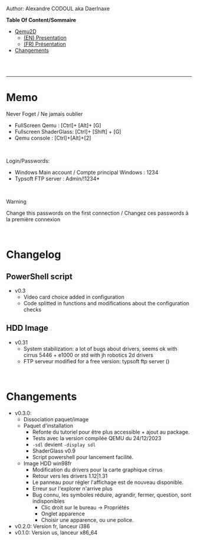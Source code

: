 Author: Alexandre CODOUL aka Daerlnaxe


**Table Of Content/Sommaire**
- [Qemu2D](./Qemu2D)
  - [(EN) Presentation](./Presentation_EN)
  - [(FR) Présentation](./Presentation_FR)
- [Changements](#ChangeLog)

<br>
<br>



----
# Memo
Never Foget / Ne jamais oublier
- FullScreen Qemu : [Ctrl]+ [Alt]+ [G]
- Fullscreen ShaderGlass: [Ctrl]+ [Shift] + [G]
- Qemu console : [Ctrl]+[Alt]+[2]

<br>

Login/Passwords:
- Windows Main account / Compte principal Windows : 1234
- Typsoft FTP server : Admin/!1234*

<br>

> [!WARNING]  
> Change this passwords on the first connection / Changez ces passwords à la première connexion

<br>


# Changelog
## PowerShell script
- v0.3
  - Video card choice added in configuration
  - Code splitted in functions and modifications about the configuration checks

## HDD Image
- v0.31
  - System stabilization: a lot of bugs about drivers, seems ok with cirrus 5446 + e1000 or std with jh robotics 2d drivers
  - FTP serveur modified for a free version: typsoft ftp server ()
 
<br>

# Changements
- v0.3.0: 
    - Dissociation paquet/image
    - Paquet d'installation
      - Refonte du tutoriel pour être plus accessible + ajout au package.
      - Tests avec la version compilée QEMU du 24/12/2023
      - `-sdl` devient `-display sdl`
      - ShaderGlass v0.9
      - Script powershell pour lancement facilité.
    - Image HDD win98fr
      - Modification du drivers pour la carte graphique cirrus
      - Retour vers les drivers 1.12|1.31
      - Le panneau pour régler l'affichage est de nouveau disponible.
      - Erreur sur l'explorer n'arrive plus
      - Bug connu, les symboles réduire, agrandir, fermer, question, sont indisponibles
        - Clic droit sur le bureau &rarr; Propriétés
        - Onglet apparence
        - Choisir une apparence, ou une police.
- v0.2.0: Version fr, lanceur i386
- v0.1.0: Version us, lanceur x86_64
